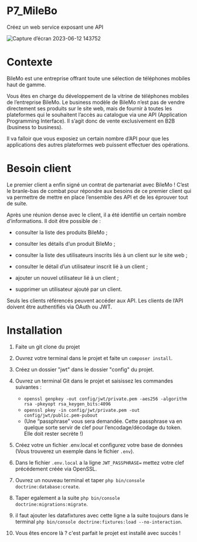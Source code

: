 # P7_MileBo
Créez un web service exposant une API

![Capture d’écran 2023-06-12 143752](https://github.com/Herve-Dev/P7_MileBo/assets/82519929/ea963771-d12a-4d6b-979f-2766694a6f01)

# Contexte 
BileMo est une entreprise offrant toute une sélection de téléphones mobiles haut de gamme.

Vous êtes en charge du développement de la vitrine de téléphones mobiles de l’entreprise BileMo. Le business modèle de BileMo n’est pas de vendre directement ses produits sur le site web, mais de fournir à toutes les plateformes qui le souhaitent l’accès au catalogue via une API (Application Programming Interface). Il s’agit donc de vente exclusivement en B2B (business to business).

Il va falloir que vous exposiez un certain nombre d’API pour que les applications des autres plateformes web puissent effectuer des opérations.

# Besoin client 
Le premier client a enfin signé un contrat de partenariat avec BileMo ! C’est le branle-bas de combat pour répondre aux besoins de ce premier client qui va permettre de mettre en place l’ensemble des API et de les éprouver tout de suite.

 Après une réunion dense avec le client, il a été identifié un certain nombre d’informations. Il doit être possible de :

- consulter la liste des produits BileMo ;

- consulter les détails d’un produit BileMo ;

- consulter la liste des utilisateurs inscrits liés à un client sur le site web ;

- consulter le détail d’un utilisateur inscrit lié à un client ;

- ajouter un nouvel utilisateur lié à un client ;

- supprimer un utilisateur ajouté par un client.

Seuls les clients référencés peuvent accéder aux API. Les clients de l’API doivent être authentifiés via OAuth ou JWT.

# Installation

1. Faite un git clone du projet

2. Ouvrez votre terminal dans le projet et faite un `composer install`.
   
3. Créez un dossier "jwt" dans le dossier "config" du projet.
   
4. Ouvrez un terminal Git dans le projet et saisissez les commandes suivantes :
   - `openssl genpkey -out config/jwt/private.pem -aes256 -algorithm rsa -pkeyopt rsa_keygen_bits:4096`
   - `openssl pkey -in config/jwt/private.pem -out config/jwt/public.pem-pubout`
   - (Une “passphrase” vous sera demandée. Cette passphrase va en quelque sorte servir de clef pour l’encodage/décodage du token. Elle doit rester secrète !)
  
5. Créez votre un fichier .env.local et configurez votre base de données (Vous trouverez un exemple dans le fichier `.env`).
   
6. Dans le fichier `.env.local` a la ligne `JWT_PASSPHRASE=` mettez votre clef précédement créée via OpenSSL.
   
7. Ouvrez un nouveau terminal et taper `php bin/console doctrine:database:create`.
   
8. Taper egalement a la suite `php bin/console doctrine:migrations:migrate`.
   
9. il faut ajouter les datafixtures avec cette ligne a la suite toujours dans le terminal `php bin/console doctrine:fixtures:load --no-interaction`.
        
10. Vous êtes encore là ? c'est parfait le projet est installé avec succès !
